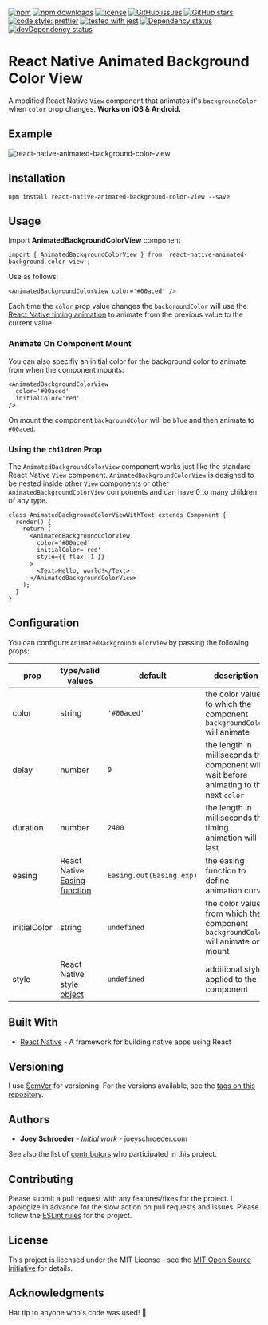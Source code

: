 [![npm](https://img.shields.io/npm/v/react-native-animated-background-color-view.svg)](https://www.npmjs.com/package/react-native-animated-background-color-view)
[![npm downloads](https://img.shields.io/npm/dt/react-native-animated-background-color-view.svg)](https://www.npmjs.com/package/react-native-animated-background-color-view)
[![license](https://img.shields.io/github/license/mashape/apistatus.svg)]()
[![GitHub issues](https://img.shields.io/github/issues/joeyschroeder/react-native-animated-background-color-view.svg)](https://github.com/joeyschroeder/react-native-animated-background-color-view/issues)
[![GitHub stars](https://img.shields.io/github/stars/joeyschroeder/react-native-animated-background-color-view.svg)](https://github.com/joeyschroeder/react-native-animated-background-color-view/stargazers)
[![code style: prettier](https://img.shields.io/badge/code_style-prettier-ff69b4.svg)](https://github.com/prettier/prettier)
[![tested with jest](https://img.shields.io/badge/tested_with-jest-99424f.svg)](https://github.com/facebook/jest)
[![Dependency status](https://david-dm.org/joeyschroeder/react-native-animated-background-color-view/status.svg)](https://david-dm.org/joeyschroeder/react-native-animated-background-color-view/)
[![devDependency status](https://david-dm.org/joeyschroeder/react-native-animated-background-color-view/dev-status.svg)](https://david-dm.org/joeyschroeder/react-native-animated-background-color-view/?type=dev)

# React Native Animated Background Color View

A modified React Native `View` component that animates it's `backgroundColor` when `color` prop changes. **Works on iOS & Android.**

## Example

![react-native-animated-background-color-view](https://github.com/joeyschroeder/react-native-animated-background-color-view/blob/master/demo.gif?raw=true 'react-native-animated-background-color-view')

## Installation

`npm install react-native-animated-background-color-view --save`

## Usage

Import **AnimatedBackgroundColorView** component

```
import { AnimatedBackgroundColorView } from 'react-native-animated-background-color-view';
```

Use as follows:

```
<AnimatedBackgroundColorView color='#00aced' />
```

Each time the `color` prop value changes the `backgroundColor` will use the [React Native timing animation](https://facebook.github.io/react-native/docs/animated.html#timing) to animate from the previous value to the current value.

### Animate On Component Mount

You can also specifiy an initial color for the background color to animate from when the component mounts:

```
<AnimatedBackgroundColorView
  color='#00aced'
  initialColor='red'
/>
```

On mount the component `backgroundColor` will be `blue` and then animate to `#00aced`.

### Using the `children` Prop

The `AnimatedBackgroundColorView` component works just like the standard React Native `View` component. `AnimatedBackgroundColorView` is designed to be nested inside other `View` components or other `AnimatedBackgroundColorView` components and can have 0 to many children of any type.

```
class AnimatedBackgroundColorViewWithText extends Component {
  render() {
    return (
      <AnimatedBackgroundColorView
        color='#00aced'
        initialColor='red'
        style={{ flex: 1 }}
      >
        <Text>Hello, world!</Text>
      </AnimatedBackgroundColorView>
    );
  }
}
```

## Configuration

You can configure `AnimatedBackgroundColorView` by passing the following props:

| prop         | type/valid values                                                                        | default                  | description                                                                             |
| ------------ | ---------------------------------------------------------------------------------------- | ------------------------ | --------------------------------------------------------------------------------------- |
| color        | string                                                                                   | `'#00aced'`              | the color value to which the component `backgroundColor` will animate                   |
| delay        | number                                                                                   | `0`                      | the length in milliseconds the component will wait before animating to the next `color` |
| duration     | number                                                                                   | `2400`                   | the length in milliseconds the timing animation will last                               |
| easing       | React Native [Easing function](https://facebook.github.io/react-native/docs/easing.html) | `Easing.out(Easing.exp)` | the easing function to define animation curve                                           |
| initialColor | string                                                                                   | `undefined`              | the color value from which the component `backgroundColor` will animate on mount        |
| style        | React Native [style object](https://facebook.github.io/react-native/docs/style.html)     | `undefined`              | additional styles applied to the component                                              |

## Built With

- [React Native](https://facebook.github.io/react-native/) - A framework for building native apps using React

## Versioning

I use [SemVer](https://docs.npmjs.com/getting-started/semantic-versioning) for versioning. For the versions available, see the [tags on this repository](https://github.com/joeyschroeder/react-native-animated-background-color-view/tags).

## Authors

- **Joey Schroeder** - _Initial work_ - [joeyschroeder.com](https://joeyschroeder.com)

See also the list of [contributors](https://github.com/joeyschroeder/react-native-animated-background-color-view/graphs/contributors) who participated in this project.

## Contributing

Please submit a pull request with any features/fixes for the project. I apologize in advance for the slow action on pull requests and issues. Please follow the [ESLint rules](https://github.com/joeyschroeder/react-native-animated-background-color-view/blob/master/.eslintrc.json) for the project.

## License

This project is licensed under the MIT License - see the [MIT Open Source Initiative](https://opensource.org/licenses/MIT) for details.

## Acknowledgments

Hat tip to anyone who's code was used! 🤠
